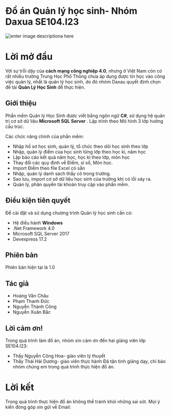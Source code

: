 # Đồ án Quản lý học sinh- Nhóm Daxua SE104.I23

![enter image descriptiona here](https://upload.wikimedia.org/wikipedia/commons/d/d0/Ho_Chi_Minh_City_University_of_Information_Technology.JPG)


# Lời mở đầu

Với sự trỗi dậy của **cách mạng công nghiệp 4.0**, nhưng ở Việt Nam còn có rất nhiều trường Trung Học Phổ Thông chưa áp dụng được tin học vào công việc quản lý, nhất là quản lý học sinh, do đó nhóm Daxau quyết định chọn đề tài **Quản Lý Học Sinh** để thực hiện.

## Giới thiệu

Phần mềm Quản lý Học Sinh được viết bằng ngôn ngữ **C#**, sử dụng hệ quản trị cơ sở dữ liệu **Microsoft SQL Server** .
Lập trình theo Mô hình 3 lớp hướng cấu trúc.

Các chức năng chính của phần mềm:	

 - Nhập hồ sơ học sinh, quản lý, tổ chức theo dõi học sinh theo lớp	
 - Nhập, quản lý điểm của học sinh từng lớp theo học kì, năm học
 - Lập báo cáo kết quả năm học, học kì theo lớp, môn học
 - Thay đổi các quy định về Điểm, sỉ số, Môn học.
 - Import Điểm theo file Excel có sẵn
 - Nhập, quản lý danh sách thầy cô trong trường.
 - Sao lưu, import cơ sở dữ liệu học sinh của trường khi có lỗi xảy ra.
 - Quản lý, phân quyền tài khoản truy cập vào phần mềm.

	

## Điều kiện tiên quyết
 Để cài đặt và sử dụng chương trình Quản lý học sinh cần có:

 - Hệ điều hành **Windows**
 - .Net Framework 4.0
 - Microsoft SQL Server 2017
 - Devexpress 17.2

## Phiên bản

Phiên bản hiện tại là 1.0

## Tác giả

 - Hoàng Văn Châu
 - Phạm Thanh Đức
 - Nguyễn Thành Công
 - Nguyễn Xuân Bắc

 

## Lời cảm ơn!

Trong quá trình làm đồ án, nhóm xin cảm ơn đến hai giảng viên lớp SE104.I23:

 - Thầy Nguyễn Công Hoa- giáo viên lý thuyết
 - Thầy Thái Hải Dương- giáo viên thực hành
Đã tận tình giảng dạy, chỉ bảo nhóm chúng em trong quá trình thực hiện đồ án.


# Lời kết
Trong quá trình thực hiện đồ án không thể tránh khỏi những sai sót. 
Mọi ý kiến đóng góp xin gửi về Email:
